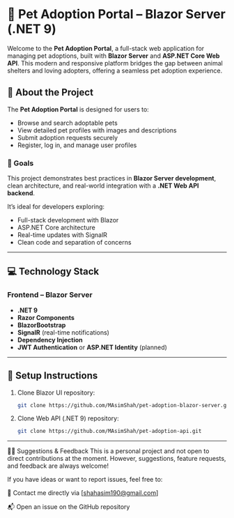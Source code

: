 # 🐾 Pet Adoption Portal – Blazor Server (.NET 9)

Welcome to the **Pet Adoption Portal**, a full-stack web application for managing pet adoptions, built with **Blazor Server** and **ASP.NET Core Web API**. This modern and responsive platform bridges the gap between animal shelters and loving adopters, offering a seamless pet adoption experience.

## 🐶 About the Project

The **Pet Adoption Portal** is designed for users to:

- Browse and search adoptable pets
- View detailed pet profiles with images and descriptions
- Submit adoption requests securely
- Register, log in, and manage user profiles

### 🎯 Goals
This project demonstrates best practices in **Blazor Server development**, clean architecture, and real-world integration with a **.NET Web API backend**.

It’s ideal for developers exploring:
- Full-stack development with Blazor
- ASP.NET Core architecture
- Real-time updates with SignalR
- Clean code and separation of concerns

---

## 💻 Technology Stack

### Frontend – Blazor Server
- **.NET 9**
- **Razor Components**
- **BlazorBootstrap**
- **SignalR** (real-time notifications)
- **Dependency Injection**
- **JWT Authentication** or **ASP.NET Identity** (planned)

---

## 🚀 Setup Instructions

1. Clone Blazor UI repository:
   ```bash
   git clone https://github.com/MAsimShah/pet-adoption-blazor-server.git

   
2. Clone Web API (.NET 9) repository:
   ```bash
   git clone https://github.com/MAsimShah/pet-adoption-api.git

---

🧑‍💻 Suggestions & Feedback
This is a personal project and not open to direct contributions at the moment. However, suggestions, feature requests, and feedback are always welcome!

If you have ideas or want to report issues, feel free to:

📩 Contact me directly via [shahasim190@gmail.com]

📬 Open an issue on the GitHub repository
